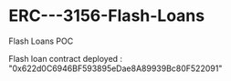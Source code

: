 # ERC---3156-Flash-Loans
Flash Loans POC

Flash loan contract deployed : "0x622d0C6946BF593895eDae8A89939Bc80F522091"
